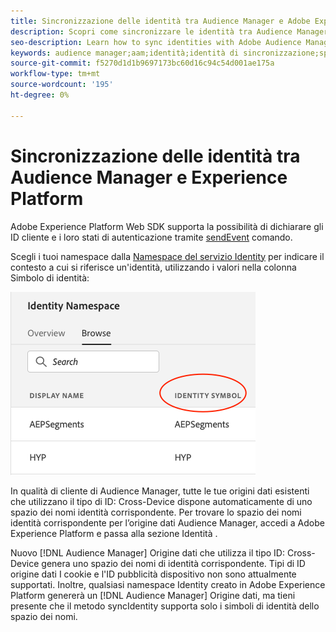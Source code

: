 ```yaml
---
title: Sincronizzazione delle identità tra Audience Manager e Adobe Experience Platform tramite l’SDK per web di Platform
description: Scopri come sincronizzare le identità tra Audience Manager e Adobe Experience Platform utilizzando Platform Web SDK
seo-description: Learn how to sync identities with Adobe Audience Manager with Experience Platform Web SDK
keywords: audience manager;aam;identità;identità di sincronizzazione;spazio dei nomi;
source-git-commit: f5270d1d1b9697173bc60d16c94c54d001ae175a
workflow-type: tm+mt
source-wordcount: '195'
ht-degree: 0%

---
```



# Sincronizzazione delle identità tra Audience Manager e Experience Platform

Adobe Experience Platform Web SDK supporta la possibilità di dichiarare gli ID cliente e i loro stati di autenticazione tramite [sendEvent](./overview.md#syncing-identities) comando.

Scegli i tuoi namespace dalla [Namespace del servizio Identity](../../identity/../identity-service/namespaces.md) per indicare il contesto a cui si riferisce un&#39;identità, utilizzando i valori nella colonna Simbolo di identità:

![Visualizzazione dell’interfaccia utente dei namespace](../assets/identity/edge_namespaceUI_identity-symbol.png)

In qualità di cliente di Audience Manager, tutte le tue origini dati esistenti che utilizzano il tipo di ID: Cross-Device dispone automaticamente di uno spazio dei nomi identità corrispondente. Per trovare lo spazio dei nomi identità corrispondente per l’origine dati Audience Manager, accedi a Adobe Experience Platform e passa alla sezione Identità .

Nuovo [!DNL Audience Manager] Origine dati che utilizza il tipo ID: Cross-Device genera uno spazio dei nomi di identità corrispondente. Tipi di ID origine dati I cookie e l&#39;ID pubblicità dispositivo non sono attualmente supportati. Inoltre, qualsiasi namespace Identity creato in Adobe Experience Platform genererà un [!DNL Audience Manager] Origine dati, ma tieni presente che il metodo syncIdentity supporta solo i simboli di identità dello spazio dei nomi.
